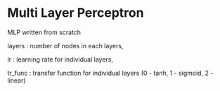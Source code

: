 # Multi Layer Perceptron
MLP written from scratch


layers : number of nodes in each layers, 

lr : learning rate for individual layers, 

tr_func : transfer function for individual layers (0 - tanh, 1 - sigmoid, 2 - linear)
